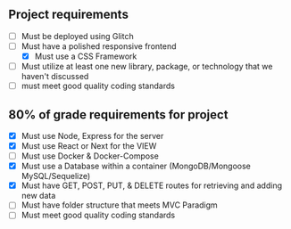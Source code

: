 ## Project requirements 
- [ ] Must be deployed using Glitch
- [ ] Must have a polished responsive frontend 
  - [X] Must use a CSS Framework
- [ ] Must utilize at least one new library, package, or technology that we haven't discussed 
- [ ] must meet good quality coding standards 

## 80% of grade requirements for project
- [X] Must use Node, Express for the server
- [X] Must use React or Next for the VIEW
- [ ] Must use Docker & Docker-Compose 
- [X] Must use a Database within a container (MongoDB/Mongoose MySQL/Sequelize)
- [X] Must have GET, POST, PUT, & DELETE routes for retrieving and adding new data
- [ ] Must have folder structure that meets MVC Paradigm 
- [ ] Must meet good quality coding standards 